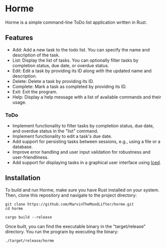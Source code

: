 # Horme

Horme is a simple command-line ToDo list application written in Rust.

## Features
- Add: Add a new task to the todo list. You can specify the name and description of the task.
- List: Display the list of tasks. You can optionally filter tasks by completion status, due date, or overdue status.
- Edit: Edit a task by providing its ID along with the updated name and description.
- Delete: Delete a task by providing its ID.
- Complete: Mark a task as completed by providing its ID.
- Exit: Exit the program.
- Help: Display a help message with a list of available commands and their usage.

### ToDo
- Implement functionality to filter tasks by completion status, due date, and overdue status in the "list" command.
- Implement functionality to edit a task's due date.
- Add support for persisting tasks between sessions, e.g., using a file or a database.
- Improve error handling and user input validation for robustness and user-friendliness.
- Add support for displaying tasks in a graphical user interface using [Iced](https://iced.rs/).

## Installation
To build and run Horme, make sure you have Rust installed on your system. Then, clone this repository and navigate to the project directory:
```
git clone https://github.com/MarvinTheMoodLifter/horme.git
cd horme

cargo build --release
```

Once built, you can find the executable binary in the "target/release" directory.
You run the program by executing the binary:
```
./target/release/horme
```

